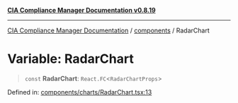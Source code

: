 [**CIA Compliance Manager Documentation v0.8.19**](../../README.md)

***

[CIA Compliance Manager Documentation](../../modules.md) / [components](../README.md) / RadarChart

# Variable: RadarChart

> `const` **RadarChart**: `React.FC`\<`RadarChartProps`\>

Defined in: [components/charts/RadarChart.tsx:13](https://github.com/Hack23/cia-compliance-manager/blob/8a17389ebf0d2a027875b835eec814811b99abcc/src/components/charts/RadarChart.tsx#L13)
